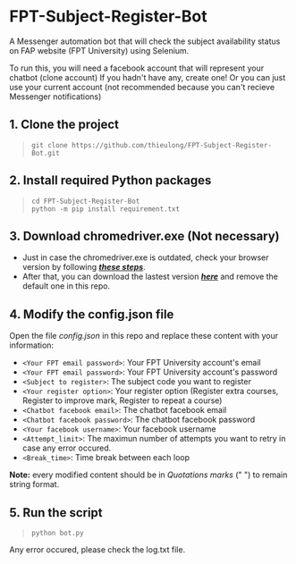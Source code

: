 # FPT-Subject-Register-Bot
A Messenger automation bot that will check the subject availability status on FAP website (FPT University) using Selenium.  
  
To run this, you will need a facebook account that will represent your chatbot (clone account) If you hadn't have any, create one! Or you can just use your current account (not recommended because you can't recieve Messenger notifications)
  
## 1. Clone the project
> `git clone https://github.com/thieulong/FPT-Subject-Register-Bot.git`  

## 2. Install required Python packages
> `cd FPT-Subject-Register-Bot`  
> `python -m pip install requirement.txt`  

## 3. Download chromedriver.exe (Not necessary)
- Just in case the chromedriver.exe is outdated, check your browser version by following [***these steps***](https://www.businessinsider.com/what-version-of-google-chrome-do-i-have).  
- After that, you can download the lastest version [***here***](https://chromedriver.chromium.org/downloads) and remove the default one in this repo.   

## 4. Modify the config.json file
Open the file *config.json* in this repo and replace these content with your information:  
- `<Your FPT email password>`: Your FPT University account's email
- `<Your FPT email password>`: Your FPT University account's password
- `<Subject to register>`: The subject code you want to register
- `<Your register option>`: Your register option (Register extra courses, Register to improve mark, Register to repeat a course)
- `<Chatbot facebook email>`: The chatbot facebook email 
- `<Chatbot facebook password>`: The chatbot facebook password
- `<Your facebook username>`: Your facebook username 
- `<Attempt_limit>`: The maximun number of attempts you want to retry in case any error occured.
- `<Break_time>`: Time break between each loop
  
**Note:** every modified content should be in *Quotations marks* (" ") to remain string format.

## 5. Run the script
> `python bot.py`  
  
Any error occured, please check the log.txt file.
